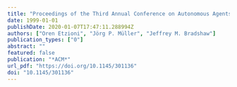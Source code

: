 ```yaml
---
title: "Proceedings of the Third Annual Conference on Autonomous Agents, AGENTS 1999, Seattle, WA, USA, May 1-5, 1999"
date: 1999-01-01
publishDate: 2020-01-07T17:47:11.288994Z
authors: ["Oren Etzioni", "Jörg P. Müller", "Jeffrey M. Bradshaw"]
publication_types: ["0"]
abstract: ""
featured: false
publication: "*ACM*"
url_pdf: "https://doi.org/10.1145/301136"
doi: "10.1145/301136"
---
```


